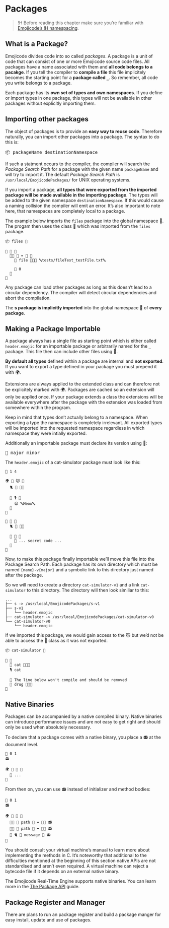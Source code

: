# Packages

>!H Before reading this chapter make sure you’re familiar with [Emojicode’s
>!H namespacing](types.html#namespaces).

## What is a Package?

Emojicode divides code into so called *packages*. A package is a unit of code
that can consist of one or more Emojicode source code files. All packages have a
name associated with them and **all code belongs to a pacakge**. If you tell the
compiler to **compile a file** this file implicitely becomes the starting point
for a **package called `_`**. So remember, all code you write belongs to a
package.

Each package has its **own set of types and own namespaces**. If you define or
import types in one package, this types will not be available in other packages
without explicitly importing them.

## Importing other packages

The object of packages is to provide an **easy way to reuse code**. Therefore
naturally, you can import other packages into a package. The syntax to do this
is:

<pre class="syntax">
📦 <span class="syntax-placeholder">packageName</span> <span class="syntax-placeholder">destinationNamespace</span>
</pre>

If such a statment ocours to the compiler, the compiler will search the
*Package Search Path* for a package with the given name `packageName` and will
try to import it. The default *Package Search Path* is
`/usr/local/EmojicodePackages/` for UNIX operating systems.

If you import a package, **all types that were exported from the imported
package will be made available in the importing package**. The types will be
added to the given namespace `destinationNamespace`. If this would cause a
naming collision the compiler will emit an error. It’s also important to note
here, that namespaces are completely local to a package.

The example below imports the `files` package into the global namespace 🔴.
The progam then uses the class 📄 which was imported from the
`files` package.

```
📦 files 🔴

🐇 💯 🍇
  🐇🐖 🏁 ➡️ 🚂 🍇
    🍦 file 🔷📄📜 🔤tests/fileTest_testFile.txt🔤

    🍎 0
  🍉
🍉
```

Any package can load other packages as long as this doesn’t lead to a circular
dependency. The compiler will detect circular dependencies and abort the
compilation.

The **s package is implicitly imported** into the global namespace 🔴 of
**every package**.

## Making a Package Importable

A package always has a single file as starting point which is either called
`header.emojic` for an importable package or arbitrarily named for the `_`
package. This file then can include other files using 📜.

**By default all types** defined within a package are internal and **not
exported**. If you want to export a type defined in your package you must
prepend it with 🌍.

Extensions are always applied to the extended class and can therefore not be
explicitely marked with 🌍. Packages are cached so an extension will only be
applied once. If your package extends a class the extensions will be available
everywhere after the package with the extension was loaded from somewhere within
the program.

Keep in mind that types don’t actually belong to a namespace. When exporting a
type the namespace is completely irrelevant. All exported types will be
imported into the requested namespace regardless in which namespace they were
intially exported.

Additionally an importable package must declare its version using 🔮:

<pre class="syntax">
🔮 <span class="syntax-placeholder">major</span> <span class="syntax-placeholder">minor</span>
</pre>

The `header.emojic` of a cat-simulator package must look like this:

```
🔮 1 4

🌍 🐇 🐱 🍇
  🐈 🎀 🍇🍉

  🐖 🎙 🍇
    😀 🔤Meow🔤
  🍉
🍉

🐇 💊 🍇
  🐈 🔬 🍇🍉

  🐖 💉 🍇
    👴 ... secret code ...
  🍉
🍉
```

Now, to make this package finally importable we’ll move this file into the
Package Search Path. Each package has its own directory which must be named
`{name}-v{major}` and a symbolic link to this directory just named after the
package.

So we will need to create a directory `cat-simulator-v1` and a link `cat-
simulator` to this directory. The directory will then look similiar to this:

```
...
├── s -> /usr/local/EmojicodePackages/s-v1
├── s-v1
│   └── header.emojic
├── cat-simulator -> /usr/local/EmojicodePackages/cat-simulator-v0
└── cat-simulator-v0
    └── header.emojic
```

If we imported this package, we would gain access to the 🐱 but we’d not be able
to access the 💊 class as it was not exported.

```
📦 cat-simulator 🔴

🏁 🍇
  🍦 cat 🔷🐱🎀
  🎙 cat

  👴 The line below won't compile and should be removed
  🍦 drug 🔷💊🔬
🍉
```

## Native Binaries

Packages can be accompanied by a native compiled binary. Native binaries can
introduce performance issues and are not easy to get right and should only be
used when absolutely necessary.

To declare that a package comes with a native binary, you place a 📻 at the
document level.

```
🔮 0 1
📻

🌍 🐇 📑 🍇
  👴 ...
🍉
```

From then on, you can use 📻 instead of initializer and method bodies:

```
🔮 0 1
📻

🌍 🐇 📑 🍇
  🐇🐖 📁 path 🔡 ➡️ 🍬🚨 📻
  🐇🐖 🔫 path 🔡 ➡️ 🍬🚨 📻
  🍬 🐈 📝 message 🔡 📻
🍉
```

You should consult your virtual machine’s manual to learn more about
implementing the methods in C. It’s noteworthy that additional to the
difficulties mentioned at the beginning of this section native APIs
are not standardised and aren’t even required. A virtual machine can reject
a bytecode file if it depends on an external native binary.

The Emojicode Real-Time Engine supports native binaries. You can learn more
in the [The Package API](../guides/packageAPI.html) guide.

## Package Register and Manager

There are plans to run an package register and build a package manger for easy
install, update and use of packages.

